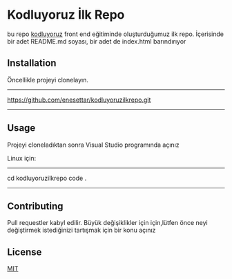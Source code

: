 # Kodluyoruz İlk Repo

bu repo [kodluyoruz]() front end eğitiminde oluşturduğumuz ilk repo. İçerisinde bir adet README.md soyası, bir adet de index.html barındırıyor

## Installation

Öncellikle projeyi clonelayın.
***
https://github.com/enesettar/kodluyoruzilkrepo.git
***

## Usage

Projeyi cloneladıktan sonra Visual Studio programında açınız

Linux için:
***
cd kodluyoruzilkrepo
code .
***

## Contributing

Pull requestler kabyl edilir. Büyük değişiklikler için için,lütfen önce neyi değiştirmek istediğinizi tartışmak için bir konu açınız

##  License
[MIT]()
